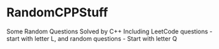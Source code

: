 # RandomCPPStuff
Some Random Questions Solved by C++
Including LeetCode questions - start with letter L,
and random questions - Start with letter Q
